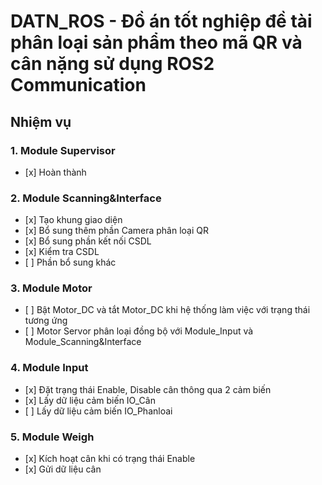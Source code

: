 # DATN_ROS - Đồ án tốt nghiệp đề tài phân loại sản phẩm theo mã QR và cân nặng sử dụng ROS2 Communication

## Nhiệm vụ
### 1. Module Supervisor
-    [x] Hoàn thành
### 2. Module Scanning&Interface
-    [x] Tạo khung giao diện
-    [x] Bổ sung thêm phần Camera phân loại QR
-    [x] Bổ sung phần kết nối CSDL
-    [x] Kiểm tra CSDL
-    [ ] Phần bổ sung khác
### 3. Module Motor
-    [ ] Bật Motor_DC và tắt Motor_DC khi hệ thống làm việc với trạng thái tương ứng
-    [ ] Motor Servor phân loại đồng bộ với Module_Input và Module_Scanning&Interface 
### 4. Module Input
-    [x] Đặt trạng thái Enable, Disable cân thông qua 2 cảm biến
-    [x] Lấy dữ liệu cảm biến IO_Cân
-    [ ] Lấy dữ liệu cảm biến IO_Phanloai
### 5. Module Weigh
-    [x] Kích hoạt cân khi có trạng thái Enable
-    [x] Gửi dữ liệu cân